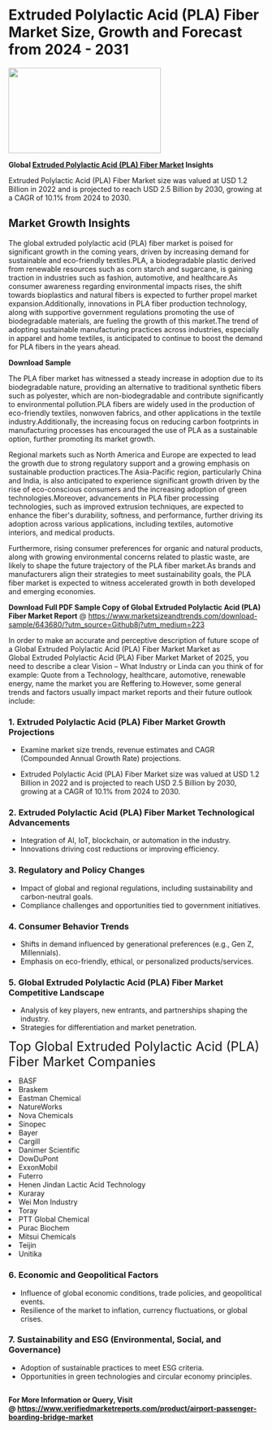 <H1>Extruded Polylactic Acid (PLA) Fiber Market Size, Growth and Forecast from 2024 - 2031</H1><img class="aligncenter size-medium wp-image-584254" src="https://thirdeyenews.in/wp-content/uploads/2024/09/Global-Market-Research-300x168.jpeg" alt="" width="300" height="168" /><p><strong>Global&nbsp;<a href="https://www.marketsizeandtrends.com/download-sample/643680/?utm_source=Github8j?utm_medium=223">Extruded Polylactic Acid (PLA) Fiber Market</a> Insights</strong></p><p>Extruded Polylactic Acid (PLA) Fiber Market size was valued at USD 1.2 Billion in 2022 and is projected to reach USD 2.5 Billion by 2030, growing at a CAGR of 10.1% from 2024 to 2030.</p><p><h2>Market Growth Insights</h2> <p>The global extruded polylactic acid (PLA) fiber market is poised for significant growth in the coming years, driven by increasing demand for sustainable and eco-friendly textiles.PLA, a biodegradable plastic derived from renewable resources such as corn starch and sugarcane, is gaining traction in industries such as fashion, automotive, and healthcare.As consumer awareness regarding environmental impacts rises, the shift towards bioplastics and natural fibers is expected to further propel market expansion.Additionally, innovations in PLA fiber production technology, along with supportive government regulations promoting the use of biodegradable materials, are fueling the growth of this market.The trend of adopting sustainable manufacturing practices across industries, especially in apparel and home textiles, is anticipated to continue to boost the demand for PLA fibers in the years ahead.</p> <p><strong>Download Sample</strong></p> <p>The PLA fiber market has witnessed a steady increase in adoption due to its biodegradable nature, providing an alternative to traditional synthetic fibers such as polyester, which are non-biodegradable and contribute significantly to environmental pollution.PLA fibers are widely used in the production of eco-friendly textiles, nonwoven fabrics, and other applications in the textile industry.Additionally, the increasing focus on reducing carbon footprints in manufacturing processes has encouraged the use of PLA as a sustainable option, further promoting its market growth.</p> <p>Regional markets such as North America and Europe are expected to lead the growth due to strong regulatory support and a growing emphasis on sustainable production practices.The Asia-Pacific region, particularly China and India, is also anticipated to experience significant growth driven by the rise of eco-conscious consumers and the increasing adoption of green technologies.Moreover, advancements in PLA fiber processing technologies, such as improved extrusion techniques, are expected to enhance the fiber's durability, softness, and performance, further driving its adoption across various applications, including textiles, automotive interiors, and medical products.</p> <p>Furthermore, rising consumer preferences for organic and natural products, along with growing environmental concerns related to plastic waste, are likely to shape the future trajectory of the PLA fiber market.As brands and manufacturers align their strategies to meet sustainability goals, the PLA fiber market is expected to witness accelerated growth in both developed and emerging economies.</p> <p><span class=""><strong>Download Full PDF Sample Copy of Global Extruded Polylactic Acid (PLA) Fiber Market Report</strong> @ <a href="https://www.marketsizeandtrends.com/download-sample/643680/?utm_source=Github8j?utm_medium=223" target="_blank">https://www.marketsizeandtrends.com/download-sample/643680/?utm_source=Github8j?utm_medium=223</a></span></p><p>In order to make an accurate and perceptive description of future scope of a Global&nbsp;Extruded Polylactic Acid (PLA) Fiber Market Market as Global&nbsp;Extruded Polylactic Acid (PLA) Fiber Market Market of 2025, you need to describe a clear Vision &ndash; What Industry or Linda can you think of for example: Quote from a Technology, healthcare, automotive, renewable energy, name the market you are Reffering to.However, some general trends and factors usually impact market reports and their future outlook include:</p><h3>1.&nbsp;<strong>Extruded Polylactic Acid (PLA) Fiber Market Growth Projections</strong></h3><ul><li>Examine market size trends, revenue estimates and CAGR (Compounded Annual Growth Rate) projections.</li><li><p>Extruded Polylactic Acid (PLA) Fiber Market size was valued at USD 1.2 Billion in 2022 and is projected to reach USD 2.5 Billion by 2030, growing at a CAGR of 10.1% from 2024 to 2030.</p></li></ul><h3>2.&nbsp;<strong>Extruded Polylactic Acid (PLA) Fiber Market Technological Advancements</strong></h3><ul><li>Integration of AI, IoT, blockchain, or automation in the industry.</li><li>Innovations driving cost reductions or improving efficiency.</li></ul><h3>3.&nbsp;<strong>Regulatory and Policy Changes</strong></h3><ul><li>Impact of global and regional regulations, including sustainability and carbon-neutral goals.</li><li>Compliance challenges and opportunities tied to government initiatives.</li></ul><h3>4.&nbsp;<strong>Consumer Behavior Trends</strong></h3><ul><li>Shifts in demand influenced by generational preferences (e.g., Gen Z, Millennials).</li><li>Emphasis on eco-friendly, ethical, or personalized products/services.</li></ul><h3>5.&nbsp;<strong>Global Extruded Polylactic Acid (PLA) Fiber Market Competitive Landscape</strong></h3><ul><li>Analysis of key players, new entrants, and partnerships shaping the industry.</li><li>Strategies for differentiation and market penetration.</li></ul><p data-pm-slice="1 1 []"><span style="color: inherit; font-family: inherit; font-size: 25px;">Top Global Extruded Polylactic Acid (PLA) Fiber Market Companies</span></p><div class="" data-test-id=""><p><li>BASF</li><li> Braskem</li><li> Eastman Chemical</li><li> NatureWorks</li><li> Nova Chemicals</li><li> Sinopec</li><li> Bayer</li><li> Cargill</li><li> Danimer Scientific</li><li> DowDuPont</li><li> ExxonMobil</li><li> Futerro</li><li> Henen Jindan Lactic Acid Technology</li><li> Kuraray</li><li> Wei Mon Industry</li><li> Toray</li><li> PTT Global Chemical</li><li> Purac Biochem</li><li> Mitsui Chemicals</li><li> Teijin</li><li> Unitika</li></p></div><h3>6.&nbsp;<strong>Economic and Geopolitical Factors</strong></h3><ul><li>Influence of global economic conditions, trade policies, and geopolitical events.</li><li>Resilience of the market to inflation, currency fluctuations, or global crises.</li></ul><h3>7.&nbsp;<strong>Sustainability and ESG (Environmental, Social, and Governance)</strong></h3><ul><li>Adoption of sustainable practices to meet ESG criteria.</li><li>Opportunities in green technologies and circular economy principles.</li></ul><h2><strong style="font-size: 14px;">For More Information or Query, Visit @&nbsp;</strong><a style="background-color: #ffffff; font-size: 14px;" href="https://www.marketsizeandtrends.com/report/extruded-polylactic-acid-pla-fiber-market/" target="_blank">https://www.verifiedmarketreports.com/product/airport-passenger-boarding-bridge-market</a></h2>